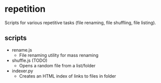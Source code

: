 # repetition

Scripts for various repetitive tasks (file renaming, file shuffling, file listing).

## scripts
 - rename.js
    - File renaming utility for mass renaming
 - shuffle.js (TODO)
    - Opens a random file from a list/folder
 - indexer.py
    - Creates an HTML index of links to files in folder

